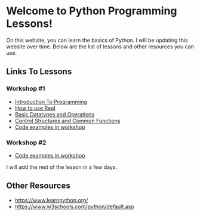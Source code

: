 # Welcome to Python Programming Lessons!
On this website, you can learn the basics of Python. I will be updating this website over time. Below are the list of lessons and other resources you can use. 

## Links To Lessons

### Workshop #1

- [Introduction To Programming](intro.md)
- [How to use Repl](how-to-use-repl.md)
- [Basic Datatypes and Operations](lesson1.md)
- [Control Structures and Common Functions](lesson2.md)
- [Code examples in workshop](code-for-workshop1.md)

### Workshop #2
- [Code examples in workshop](code-for-workshop2.md)

I will add the rest of the lesson in a few days.

## Other Resources

- https://www.learnpython.org/
- https://www.w3schools.com/python/default.asp
